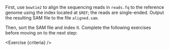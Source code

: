 <script>
// Solution:
//    bowtie2 -x $REF -U reads.fq -S aligned.sam; samtools sort -o aligned.sorted.bam aligned.sam

import Exercise from "./components/Exercise.svelte";

let criteria = [
{
	name: "File <code>aligned.sam</code> contains reads mapped to the genome using <code>bowtie2</code>",
	checks: [{
		type: "file",
		path: "aligned.sam",
		action: "contents",
		command: "bowtie2 -x $REF -U /shared/data/reads.fq",
		filter: d => d.split("\n").filter(l => !l.startsWith("@")).join("\n")
	}]
},
{
	name: "File <code>aligned.sorted.bam</code> is a sorted BAM file version of <code>aligned.sam</code>",
	checks: [{
		type: "file",
		path: "aligned.sorted.bam",
		action: "contents",
		command: "samtools sort -o /tmp/__dnasecret.bam aligned.sam; cat /tmp/__dnasecret.bam"
	}]
}];
</script>

First, use `bowtie2` to align the sequencing reads in `reads.fq` to the reference genome using the index located at `$REF`; the reads are single-ended. Output the resulting SAM file to the file `aligned.sam`.

Then, sort the SAM file and index it. Complete the following exercises before moving on to the next step:

<Exercise {criteria} />

